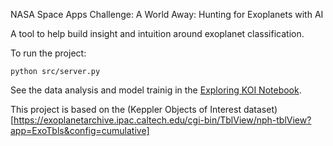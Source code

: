 NASA Space Apps Challenge: A World Away: Hunting for Exoplanets with AI

A tool to help build insight and intuition around exoplanet classification.

To run the project:

```
python src/server.py
```

See the data analysis and model trainig in the [Exploring KOI Notebook](/src/exploring_koi.ipynb).

This project is based on the (Keppler Objects of Interest dataset)[https://exoplanetarchive.ipac.caltech.edu/cgi-bin/TblView/nph-tblView?app=ExoTbls&config=cumulative]